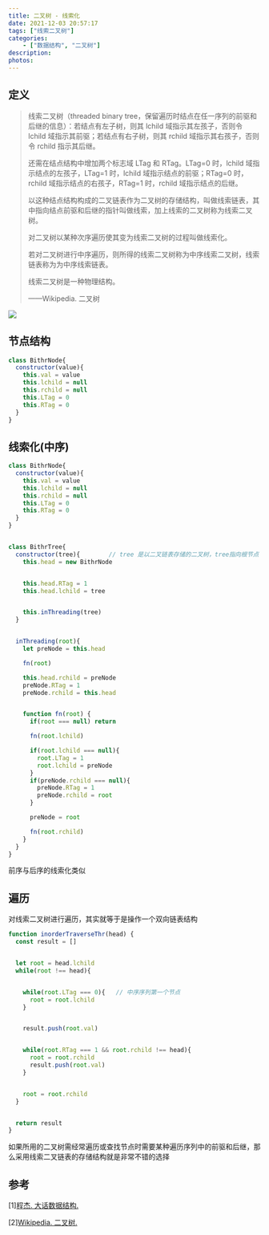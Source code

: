 ```yaml
---
title: 二叉树 - 线索化
date: 2021-12-03 20:57:17
tags: ["线索二叉树"]
categories:
    - ["数据结构", "二叉树"]
description:
photos:
---
```


## 定义

> 线索二叉树（threaded binary tree，保留遍历时结点在任一序列的前驱和后继的信息）：若结点有左子树，则其 lchild 域指示其左孩子，否则令 lchild 域指示其前驱；若结点有右子树，则其 rchild 域指示其右孩子，否则令 rchild 指示其后继。
>
> 还需在结点结构中增加两个标志域 LTag 和 RTag。LTag=0 时，lchild 域指示结点的左孩子，LTag=1 时，lchild 域指示结点的前驱；RTag=0 时，rchild 域指示结点的右孩子，RTag=1 时，rchild 域指示结点的后继。
>
> <!-- more -->
>
> 以这种结点结构构成的二叉链表作为二叉树的存储结构，叫做线索链表，其中指向结点前驱和后继的指针叫做线索，加上线索的二叉树称为线索二叉树。
>
> 对二叉树以某种次序遍历使其变为线索二叉树的过程叫做线索化。
>
> 若对二叉树进行中序遍历，则所得的线索二叉树称为中序线索二叉树，线索链表称为为中序线索链表。
>
> 线索二叉树是一种物理结构。
>
> ——Wikipedia. 二叉树

![](https://kinsiy-blog-img.oss-ap-southeast-1.aliyuncs.com/img/Tbt1.jpg)

## 节点结构

```JavaScript
class BithrNode{
  constructor(value){
    this.val = value
    this.lchild = null
    this.rchild = null
    this.LTag = 0
    this.RTag = 0
  }
}
```

## 线索化(中序)

```JavaScript
class BithrNode{
  constructor(value){
    this.val = value
    this.lchild = null
    this.rchild = null
    this.LTag = 0
    this.RTag = 0
  }
}


class BithrTree{
  constructor(tree){        // tree 是以二叉链表存储的二叉树，tree指向根节点
    this.head = new BithrNode


    this.head.RTag = 1
    this.head.lchild = tree


    this.inThreading(tree)
  }


  inThreading(root){
    let preNode = this.head

    fn(root)

    this.head.rchild = preNode
    preNode.RTag = 1
    preNode.rchild = this.head


    function fn(root) {
      if(root === null) return

      fn(root.lchild)

      if(root.lchild === null){
        root.LTag = 1
        root.lchild = preNode
      }
      if(preNode.rchild === null){
        preNode.RTag = 1
        preNode.rchild = root
      }

      preNode = root

      fn(root.rchild)
    }
  }
}
```

前序与后序的线索化类似

## 遍历

对线索二叉树进行遍历，其实就等于是操作一个双向链表结构

```JavaScript
function inorderTraverseThr(head) {
  const result = []


  let root = head.lchild
  while(root !== head){


    while(root.LTag === 0){   // 中序序列第一个节点
      root = root.lchild
    }


    result.push(root.val)


    while(root.RTag === 1 && root.rchild !== head){
      root = root.rchild
      result.push(root.val)
    }


    root = root.rchild
  }


  return result
}
```

如果所用的二叉树需经常遍历或查找节点时需要某种遍历序列中的前驱和后继，那么采用线索二叉链表的存储结构就是非常不错的选择

## 参考

[1\][程杰. 大话数据结构. ](https://book.douban.com/subject/6424904/)

[2\][Wikipedia. 二叉树.](https://zh.wikipedia.org/wiki/%E4%BA%8C%E5%8F%89%E6%A0%91)
